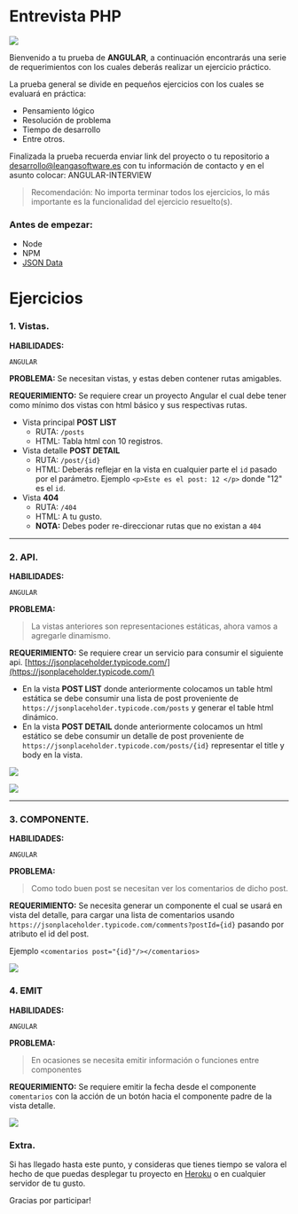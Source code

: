 # Entrevista PHP

![](https://miro.medium.com/max/2800/0*rDChHWWLHxxpXI0a.png)

Bienvenido a tu prueba de __ANGULAR__, a continuación encontrarás una serie de requerimientos con los cuales deberás realizar un ejercicio práctico.

La prueba general se divide en pequeños ejercicios con los cuales se evaluará en práctica:
- Pensamiento lógico
- Resolución de problema
- Tiempo de desarrollo
- Entre otros.


Finalizada la prueba recuerda enviar link del proyecto o tu repositorio a [desarrollo@leangasoftware.es](mailto:desarrollo@leangasoftware.es) con tu información de contacto y en el asunto colocar: ANGULAR-INTERVIEW


> Recomendación: No importa terminar todos los ejercicios, lo más importante es la funcionalidad del ejercicio resuelto(s).

### Antes de empezar:
- Node
- NPM
- [JSON Data](https://jsonplaceholder.typicode.com/)


# Ejercicios

### 1. Vistas.

__HABILIDADES:__
```
ANGULAR
```
__PROBLEMA:__
Se necesitan vistas, y estas deben contener rutas amigables.

__REQUERIMIENTO:__
Se requiere crear un proyecto Angular el cual debe tener como mínimo dos vistas con html básico y sus respectivas rutas.
- Vista principal  __POST LIST__ 
	- RUTA: `/posts` 
	- HTML: Tabla html con 10 registros.
- Vista detalle __POST DETAIL__
	- RUTA: `/post/{id}`
	- HTML: Deberás reflejar en la vista en cualquier parte el `id` pasado por el parámetro. Ejemplo `<p>Este es el post: 12 </p>`  donde "12" es el `id`.
- Vista __404__
	- RUTA: `/404`
	- HTML: A tu gusto.
	- __NOTA:__ Debes poder re-direccionar rutas que no existan a `404`

___
### 2. API.

__HABILIDADES:__
```
ANGULAR
```

__PROBLEMA:__
> La vistas anteriores son representaciones estáticas, ahora vamos a agregarle dinamismo.

__REQUERIMIENTO:__
Se requiere crear un servicio para consumir el siguiente api. [https://jsonplaceholder.typicode.com/](https://jsonplaceholder.typicode.com/)
-	En la vista __POST LIST__ donde anteriormente colocamos un table html estática se debe consumir una lista de post proveniente de `https://jsonplaceholder.typicode.com/posts` y generar el table html dinámico.
-	En la vista __POST DETAIL__ donde anteriormente colocamos un html estático se debe consumir un detalle de post proveniente de `https://jsonplaceholder.typicode.com/posts/{id}`  representar el title y body en la vista.

![](https://i.imgur.com/gaPD2iq.png)

![](https://i.imgur.com/KPe4BUs.png)

___

### 3. COMPONENTE.

__HABILIDADES:__
```
ANGULAR
```

__PROBLEMA:__
> Como todo buen post se necesitan ver los comentarios de dicho post.

__REQUERIMIENTO:__
Se necesita generar un componente el cual se usará en vista del detalle, para cargar una lista de comentarios usando `https://jsonplaceholder.typicode.com/comments?postId={id}` pasando por atributo el id del post. 

Ejemplo `<comentarios post="{id}"/></comentarios>`

![](https://i.imgur.com/8cPCArw.png)

### 4. EMIT

__HABILIDADES:__
```
ANGULAR
```

__PROBLEMA:__
> En ocasiones se necesita emitir información o funciones entre componentes

__REQUERIMIENTO:__
Se requiere emitir la fecha desde el componente `comentarios` con la acción de un botón hacia el componente padre de la vista detalle.

![](https://i.imgur.com/IKDn6vy.png)


### Extra.
Si has llegado hasta este punto, y consideras que tienes tiempo se valora el hecho de que puedas desplegar tu proyecto en [Heroku](https://www.heroku.com/) o en cualquier servidor de tu gusto.

Gracias por participar! 
